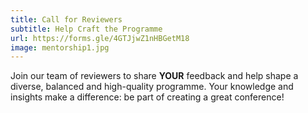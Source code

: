 ```yaml
---
title: Call for Reviewers
subtitle: Help Craft the Programme
url: https://forms.gle/4GTJjwZ1nHBGetM18
image: mentorship1.jpg
---
```


Join our team of reviewers to share **YOUR** feedback and help shape a diverse,
balanced and high-quality programme. Your knowledge and insights make a
difference: be part of creating a great conference!

